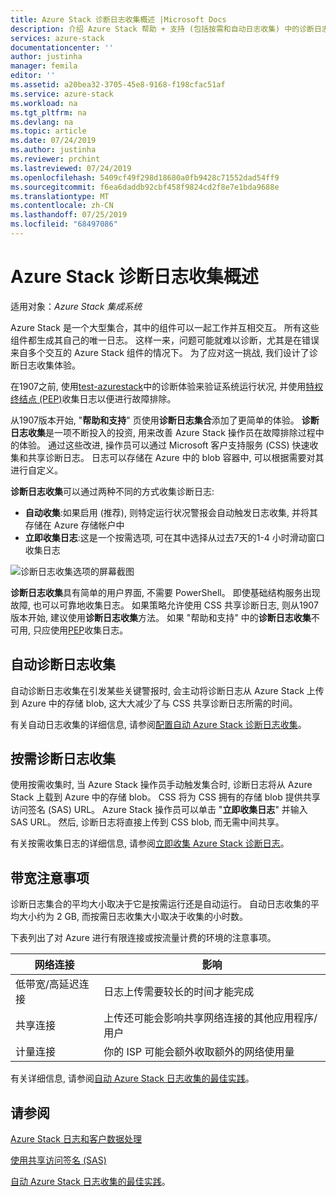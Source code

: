 ```yaml
---
title: Azure Stack 诊断日志收集概述 |Microsoft Docs
description: 介绍 Azure Stack 帮助 + 支持 (包括按需和自动日志收集) 中的诊断日志收集。
services: azure-stack
documentationcenter: ''
author: justinha
manager: femila
editor: ''
ms.assetid: a20bea32-3705-45e8-9168-f198cfac51af
ms.service: azure-stack
ms.workload: na
ms.tgt_pltfrm: na
ms.devlang: na
ms.topic: article
ms.date: 07/24/2019
ms.author: justinha
ms.reviewer: prchint
ms.lastreviewed: 07/24/2019
ms.openlocfilehash: 5409cf49f298d18680a0fb9428c71552dad54ff9
ms.sourcegitcommit: f6ea6daddb92cbf458f9824cd2f8e7e1bda9688e
ms.translationtype: MT
ms.contentlocale: zh-CN
ms.lasthandoff: 07/25/2019
ms.locfileid: "68497086"
---
```

# <a name="overview-of-azure-stack-diagnostic-log-collection"></a>Azure Stack 诊断日志收集概述 

适用对象：*Azure Stack 集成系统*

Azure Stack 是一个大型集合，其中的组件可以一起工作并互相交互。 所有这些组件都生成其自己的唯一日志。 这样一来，问题可能就难以诊断，尤其是在错误来自多个交互的 Azure Stack 组件的情况下。 为了应对这一挑战, 我们设计了诊断日志收集体验。 

在1907之前, 使用[test-azurestack](azure-stack-diagnostic-test.md)中的诊断体验来验证系统运行状况, 并使用[特权终结点 (PEP)](azure-stack-configure-on-demand-diagnostic-log-collection.md#using-pep)收集日志以便进行故障排除。 

从1907版本开始, "**帮助和支持**" 页使用**诊断日志集合**添加了更简单的体验。 
**诊断日志收集**是一项不断投入的投资, 用来改善 Azure Stack 操作员在故障排除过程中的体验。 通过这些改进, 操作员可以通过 Microsoft 客户支持服务 (CSS) 快速收集和共享诊断日志。 日志可以存储在 Azure 中的 blob 容器中, 可以根据需要对其进行自定义。    
   
**诊断日志收集**可以通过两种不同的方式收集诊断日志:

- **自动收集**:如果启用 (推荐), 则特定运行状况警报会自动触发日志收集, 并将其存储在 Azure 存储帐户中
- **立即收集日志**:这是一个按需选项, 可在其中选择从过去7天的1-4 小时滑动窗口收集日志

![诊断日志收集选项的屏幕截图](media/azure-stack-automatic-log-collection/azure-stack-log-collection-overview.png)

**诊断日志收集**具有简单的用户界面, 不需要 PowerShell。 即使基础结构服务出现故障, 也可以可靠地收集日志。
如果策略允许使用 CSS 共享诊断日志, 则从1907版本开始, 建议使用**诊断日志收集**方法。 如果 "帮助和支持" 中的**诊断日志收集**不可用, 只应使用[PEP](azure-stack-configure-on-demand-diagnostic-log-collection.md#using-pep)收集日志。

## <a name="automatic-diagnostic-log-collection"></a>自动诊断日志收集 

自动诊断日志收集在引发某些关键警报时, 会主动将诊断日志从 Azure Stack 上传到 Azure 中的存储 blob, 这大大减少了与 CSS 共享诊断日志所需的时间。

有关自动日志收集的详细信息, 请参阅[配置自动 Azure Stack 诊断日志收集](azure-stack-configure-automatic-diagnostic-log-collection.md)。

## <a name="on-demand-diagnostic-log-collection"></a>按需诊断日志收集

使用按需收集时, 当 Azure Stack 操作员手动触发集合时, 诊断日志将从 Azure Stack 上载到 Azure 中的存储 blob。
CSS 将为 CSS 拥有的存储 blob 提供共享访问签名 (SAS) URL。 Azure Stack 操作员可以单击 "**立即收集日志**" 并输入 SAS URL。 然后, 诊断日志将直接上传到 CSS blob, 而无需中间共享。 

有关按需收集日志的详细信息, 请参阅[立即收集 Azure Stack 诊断日志](azure-stack-configure-on-demand-diagnostic-log-collection.md)。

## <a name="bandwidth-considerations"></a>带宽注意事项

诊断日志集合的平均大小取决于它是按需运行还是自动运行。 自动日志收集的平均大小约为 2 GB, 而按需日志收集大小取决于收集的小时数。 

下表列出了对 Azure 进行有限连接或按流量计费的环境的注意事项。

| 网络连接 | 影响 |
|--------------------|--------|
| 低带宽/高延迟连接 | 日志上传需要较长的时间才能完成 | 
| 共享连接 | 上传还可能会影响共享网络连接的其他应用程序/用户 |
| 计量连接 | 你的 ISP 可能会额外收取额外的网络使用量 |

有关详细信息, 请参阅[自动 Azure Stack 日志收集的最佳实践](azure-stack-best-practices-automatic-diagnostic-log-collection.md)。

## <a name="see-also"></a>请参阅

[Azure Stack 日志和客户数据处理](https://docs.microsoft.com/azure-stack/operator/azure-stack-data-collection)

[使用共享访问签名 (SAS)](https://docs.microsoft.com/azure/storage/common/storage-dotnet-shared-access-signature-part-1)

[自动 Azure Stack 日志收集的最佳实践](azure-stack-best-practices-automatic-diagnostic-log-collection.md)。

